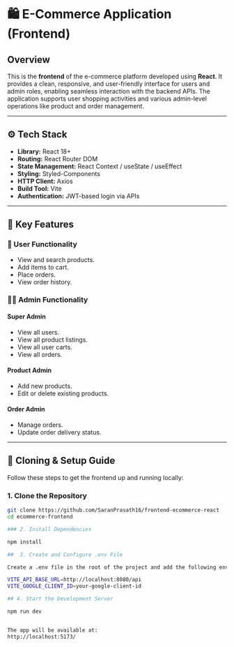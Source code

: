 # 🛍️ E-Commerce Application (Frontend)

## Overview

This is the **frontend** of the e-commerce platform developed using **React**. It provides a clean, responsive, and user-friendly interface for users and admin roles, enabling seamless interaction with the backend APIs. The application supports user shopping activities and various admin-level operations like product and order management.

---

## ⚙️ Tech Stack

- **Library:** React 18+
- **Routing:** React Router DOM
- **State Management:** React Context / useState / useEffect
- **Styling:** Styled-Components
- **HTTP Client:** Axios
- **Build Tool:** Vite
- **Authentication:** JWT-based login via APIs

---

## 🎯 Key Features

### 👤 User Functionality

- View and search products.
- Add items to cart.
- Place orders.
- View order history.

### 🧑‍💼 Admin Functionality

#### Super Admin

- View all users.
- View all product listings.
- View all user carts.
- View all orders.

#### Product Admin

- Add new products.
- Edit or delete existing products.

#### Order Admin

- Manage orders.
- Update order delivery status.

---

## 🚀 Cloning & Setup Guide

Follow these steps to get the frontend up and running locally:

### 1. Clone the Repository

```bash
git clone https://github.com/SaranPrasath16/frontend-ecommerce-react
cd ecommerce-frontend

### 2. Install Dependencies

npm install

##  3. Create and Configure .env File

Create a .env file in the root of the project and add the following environment variables:

VITE_API_BASE_URL=http://localhost:8080/api
VITE_GOOGLE_CLIENT_ID=your-google-client-id

## 4. Start the Development Server

npm run dev


The app will be available at:
http://localhost:5173/
```
